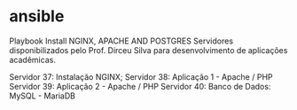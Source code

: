 # ansible
Playbook Install NGINX, APACHE AND POSTGRES
Servidores disponibilizados pelo Prof. Dirceu Silva para desenvolvimento de aplicações acadêmicas.

Servidor 37: Instalação NGINX;
Servidor 38: Aplicação 1 - Apache / PHP
Servidor 39: Aplicação 2 - Apache / PHP
Servidor 40: Banco de Dados: MySQL - MariaDB
